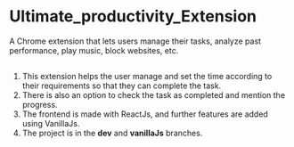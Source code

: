# Ultimate_productivity_Extension
A Chrome extension that lets users manage their tasks, analyze past performance, play music, block websites, etc.

##
1. This extension helps the user manage and set the time according to their requirements so that they can complete the task.
2. There is also an option to check the task as completed and mention the progress.
3. The frontend is made with ReactJs, and further features are added using VanillaJs.
4. The project is in the **dev** and **vanillaJs** branches.
